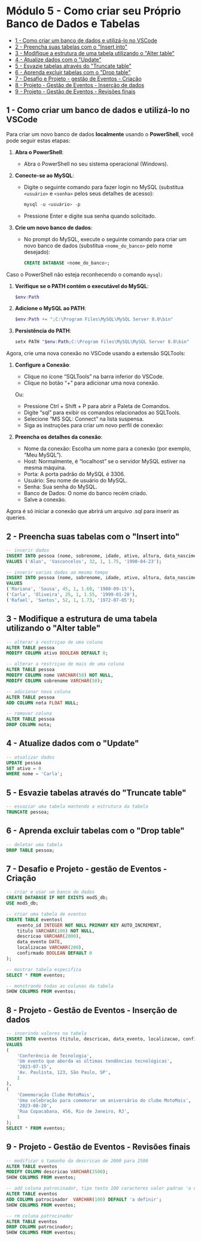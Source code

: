 <!--
title: 'mod5-criar-proprio-bd.md'
author: 'Elias Albuquerque'
created: '2024-02-18'
update: '2024-02-18'
-->


# Módulo 5 - Como criar seu Próprio Banco de Dados e Tabelas


- [1 - Como criar um banco de dados e utilizá-lo no VSCode](#1---como-criar-um-banco-de-dados-e-utilizá-lo-no-vscode)
- [2 - Preencha suas tabelas com o "Insert into"](#2---preencha-suas-tabelas-com-o-insert-into)
- [3 - Modifique a estrutura de uma tabela utilizando o "Alter table"](#3---modifique-a-estrutura-de-uma-tabela-utilizando-o-alter-table)
- [4 - Atualize dados com o "Update"](#4---atualize-dados-com-o-update)
- [5 - Esvazie tabelas através do "Truncate table"](#5---esvazie-tabelas-através-do-truncate-table)
- [6 - Aprenda excluir tabelas com o "Drop table"](#6---aprenda-excluir-tabelas-com-o-drop-table)
- [7 - Desafio e Projeto - gestão de Eventos - Criação](#7---desafio-e-projeto---gestão-de-eventos---criação)
- [8 - Projeto - Gestão de Eventos - Inserção de dados](#8---projeto---gestão-de-eventos---inserção-de-dados)
- [9 - Projeto - Gestão de Eventos - Revisões finais](#9---projeto---gestão-de-eventos---revisões-finais)



## 1 - Como criar um banco de dados e utilizá-lo no VSCode

Para criar um novo banco de dados **localmente** usando o **PowerShell**, você 
pode seguir estas etapas:

1. **Abra o PowerShell**:
    - Abra o PowerShell no seu sistema operacional (Windows).

2. **Conecte-se ao MySQL**:
    - Digite o seguinte comando para fazer login no MySQL (substitua `<usuário>` 
      e `<senha>` pelos seus detalhes de acesso):
        ```powershell
        mysql -u <usuário> -p
        ```
    - Pressione Enter e digite sua senha quando solicitado.

3. **Crie um novo banco de dados**:
    - No prompt do MySQL, execute o seguinte comando para criar um novo banco de 
      dados (substitua `<nome_do_banco>` pelo nome desejado):
        ```sql
        CREATE DATABASE <nome_do_banco>;
        ```

Caso o PowerShell não esteja reconhecendo o comando `mysql`:

1. **Verifique se o PATH contém o executável do MySQL**:
   ```powershell
   $env:Path
   ```
  
2. **Adicione o MySQL ao PATH**:
   ```powershell
   $env:Path += ";C:\Program Files\MySQL\MySQL Server 8.0\bin"
   ```

3. **Persistência do PATH**:
   ```powershell
   setx PATH "$env:Path;C:\Program Files\MySQL\MySQL Server 8.0\bin"
   ```

Agora, crie uma nova conexão no VSCode usando a extensão SQLTools:

1. **Configure a Conexão**:
   - Clique no ícone “SQLTools” na barra inferior do VSCode.
   - Clique no botão “+” para adicionar uma nova conexão. 
   
   Ou:
   
   - Pressione Ctrl + Shift + P para abrir a Paleta de Comandos.
   - Digite “sql” para exibir os comandos relacionados ao SQLTools.
   - Selecione “MS SQL: Connect” na lista suspensa.
   - Siga as instruções para criar um novo perfil de conexão:

2. **Preencha os detalhes da conexão**:
     - Nome da conexão: Escolha um nome para a conexão (por exemplo, 
       “Meu MySQL”).
     - Host: Normalmente, é “localhost” se o servidor MySQL estiver na mesma 
       máquina.
     - Porta: A porta padrão do MySQL é 3306.
     - Usuário: Seu nome de usuário do MySQL.
     - Senha: Sua senha do MySQL.
     - Banco de Dados: O nome do banco recém criado.
     - Salve a conexão.

Agora é só iniciar a conexão que abrirá um arquivo .sql para inserir as queries.


## 2 - Preencha suas tabelas com o "Insert into"

```sql
-- inserir dados 
INSERT INTO pessoa (nome, sobrenome, idade, ativo, altura, data_nascimento)
VALUES ('Alan', 'Vasconcelos', 32, 1, 1.75, '1990-04-23');

-- inserir varios dados ao mesmo tempo
INSERT INTO pessoa (nome, sobrenome, idade, ativo, altura, data_nascimento)
VALUES 
('Mariana', 'Sousa', 45, 1, 1.60, '1980-09-15'),
('Carla', 'Oliveira', 25, 1, 1.55, '1999-01-28'),
('Rafael', 'Santos', 52, 1, 1.73, '1972-07-05');
```


## 3 - Modifique a estrutura de uma tabela utilizando o "Alter table"

```sql
-- alterar a restriçao de uma coluna
ALTER TABLE pessoa
MODIFY COLUMN ativo BOOLEAN DEFAULT 0;

-- alterar a restriçao de mais de uma coluna
ALTER TABLE pessoa
MODIFY COLUMN nome VARCHAR(50) NOT NULL,
MODIFY COLUMN sobrenome VARCHAR(50);

-- adicionar nova coluna
ALTER TABLE pessoa
ADD COLUMN nota FLOAT NULL;

-- remover coluna
ALTER TABLE pessoa
DROP COLUMN nota;
```


## 4 - Atualize dados com o "Update"

```sql
-- atualizar dados
UPDATE pessoa
SET ativo = 0
WHERE nome = 'Carla';
```


## 5 - Esvazie tabelas através do "Truncate table"

```sql
-- esvaziar uma tabela mantendo a estrutura da tabela
TRUNCATE pessoa;
```


## 6 - Aprenda excluir tabelas com o "Drop table"

```sql
-- deletar uma tabela
DROP TABLE pessoa;
```


## 7 - Desafio e Projeto - gestão de Eventos - Criação

```sql
-- criar e usar um banco de dados
CREATE DATABASE IF NOT EXISTS mod5_db;
USE mod5_db;

-- criar uma tabela de eventos
CREATE TABLE eventos(
    evento_id INTEGER NOT NULL PRIMARY KEY AUTO_INCREMENT,
    titulo VARCHAR(100) NOT NULL,
    descricao VARCHAR(2000),
    data_evento DATE,
    localizacao VARCHAR(200),
    confirmado BOOLEAN DEFAULT 0
);

-- mostrar tabela especifica
SELECT * FROM eventos;

-- monstrando todas as colunas da tabela
SHOW COLUMNS FROM eventos;
```


## 8 - Projeto - Gestão de Eventos - Inserção de dados

```sql
-- inserindo valores na tabela
INSERT INTO eventos (titulo, descricao, data_evento, localizacao, confirmado)
VALUES
(
    'Conferência de Tecnologia', 
    'Um evento que aborda as últimas tendências tecnológicas',
    '2023-07-15',
    'Av. Paulista, 123, São Paulo, SP',
    1
),
(
    'Comemoração Clube MotoMais', 
    'Uma celebração para comemorar um aniversário do clube MotoMais',
    '2023-08-20',
    'Rua Copacabana, 456, Rio de Janeiro, RJ',
    1
);
SELECT * FROM eventos;
```


## 9 - Projeto - Gestão de Eventos - Revisões finais

```sql
-- modificar o tamanho da descricao de 2000 para 2500
ALTER TABLE eventos
MODIFY COLUMN descricao VARCHAR(2500);
SHOW COLUMNS FROM eventos;

-- add coluna patrocinador, tipo texto 100 caracteres valor padrao 'a definir'
ALTER TABLE eventos
ADD COLUMN patrocinador  VARCHAR(100) DEFAULT 'a definir';
SHOW COLUMNS FROM eventos;

-- rm coluna patrocinador
ALTER TABLE eventos
DROP COLUMN patrocinador;
SHOW COLUMNS FROM eventos;
```
